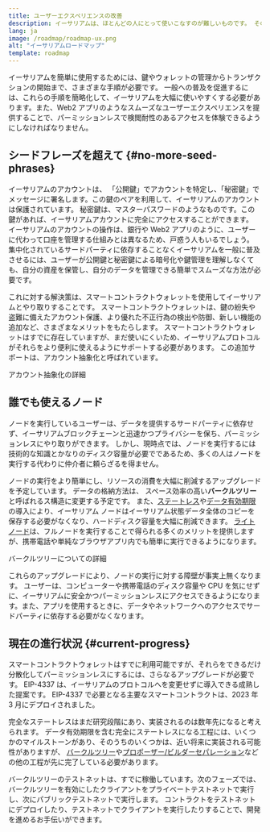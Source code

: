 ```yaml
---
title: ユーザーエクスペリエンスの改善
description: イーサリアムは、ほとんどの人にとって使いこなすのが難しいものです。 そのため、一般の人にも使ってもらえるように、イーサリアムへの参入障壁を大幅に下げる必要があります。ユーザーは、イーサリアムの分散型、パーミッションレス、検閲耐性といったアクセスのメリットを享受できるだけでなく、従来のWeb2アプリと同じように簡単に使えるようにする必要があります。
lang: ja
image: /roadmap/roadmap-ux.png
alt: "イーサリアムロードマップ"
template: roadmap
---
```


イーサリアムを簡単に使用するためには、鍵やウォレットの管理からトランザクションの開始まで、さまざまな手順が必要です。 一般への普及を促進するには、これらの手順を簡略化して、イーサリアムを大幅に使いやすくする必要があります。また、Web2 アプリのようなスムーズなユーザーエクスペリエンスを提供することで、パーミッションレスで検閲耐性のあるアクセスを体験できるようにしなければなりません。

## シードフレーズを超えて \{#no-more-seed-phrases}

イーサリアムのアカウントは、 「公開鍵」でアカウントを特定し、「秘密鍵」でメッセージに署名します。この鍵のペアを利用して、イーサリアムのアカウントは保護されています。 秘密鍵は、マスターパスワードのようなものです。この鍵があれば、イーサリアムアカウントに完全にアクセスすることができます。 イーサリアムのアカウントの操作は、銀行や Web2 アプリのように、ユーザーに代わって口座を管理する仕組みとは異なるため、戸惑う人もいるでしょう。 集中化されているサードパーティに依存することなくイーサリアムを一般に普及させるには、ユーザーが公開鍵と秘密鍵による暗号化や鍵管理を理解しなくても、自分の資産を保管し、自分のデータを管理できる簡単でスムーズな方法が必要です。

これに対する解決策は、スマートコントラクトウォレットを使用してイーサリアムとやり取りすることです。 スマートコントラクトウォレットは、鍵の紛失や盗難に備えたアカウント保護、より優れた不正行為の検出や防御、新しい機能の追加など、さまざまなメリットをもたらします。 スマートコントラクトウォレットはすでに存在していますが、まだ使いにくいため、イーサリアムプロトコルがそれらをより便利に使えるようにサポートする必要があります。 この追加サポートは、アカウント抽象化と呼ばれています。

<ButtonLink variant="outline-color" to="/roadmap/account-abstraction/">アカウント抽象化の詳細</ButtonLink>

## 誰でも使えるノード

ノードを実行しているユーザーは、データを提供するサードパーティに依存せず、イーサリアムブロックチェーンと迅速かつプライバシーを保ち、パーミッションレスにやり取りができます。 しかし、現時点では、ノードを実行するには技術的な知識とかなりのディスク容量が必要でであるため、多くの人はノードを実行する代わりに仲介者に頼らざるを得ません。

ノードの実行をより簡単にし、リソースの消費を大幅に削減するアップグレードを予定しています。 データの格納方法は、 スペース効率の高い**バークルツリー**と呼ばれるス構造に変更する予定です。 また、[ステートレス](/roadmap/statelessness)や[データ有効期限](/roadmap/statelessness/#data-expiry)の導入により、イーサリアム ノードはイーサリアム状態データ全体のコピーを保存する必要がなくなり、ハードディスク容量を大幅に削減できます。 [ライトノード](/developers/docs/nodes-and-clients/light-clients/)は、フルノードを実行することで得られる多くのメリットを提供しますが、携帯電話や単純なブラウザアプリ内でも簡単に実行できるようになります。

<ButtonLink variant="outline-color" to="/roadmap/verkle-trees/">バークルツリーについての詳細</ButtonLink>

これらのアップグレードにより、ノードの実行に対する障壁が事実上無くなります。 ユーザーは、コンピューターや携帯電話のディスク容量や CPU を気にせずに、イーサリアムに安全かつパーミッションレスにアクセスできるようになります。また、アプリを使用するときに、データやネットワークへのアクセスでサードパーティに依存する必要がなくなります。

## 現在の進行状況 \{#current-progress}

スマートコントラクトウォレットはすでに利用可能ですが、それらをできるだけ分散化してパーミッションレスにするには、さらなるアップグレードが必要です。 EIP-4337 は、イーサリアムのプロトコルへを変更せずに導入できる成熟した提案です。 EIP-4337 で必要となる主要なスマートコントラクトは、2023 年 3 月にデプロイされました。

完全なステートレスはまだ研究段階にあり、実装されるのは数年先になると考えられます。 データ有効期限を含む完全にステートレスになる工程には、いくつかのマイルストーンがあり、そのうちのいくつかは、近い将来に実装される可能性がありますが、 [バークルツリー](/roadmap/verkle-trees/)や[プロポーザー/ビルダーセパレーション](/roadmap/pbs/)などの他の工程が先に完了している必要があります。

バークルツリーのテストネットは、すでに稼働しています。次のフェーズでは、バークルツリーを有効にしたクライアントをプライベートテストネットで実行し、次にパブリックテストネットで実行します。 コントラクトをテストネットにデプロイしたり、テストネットでクライアントを実行したりすることで、開発を進めるお手伝いができます。
